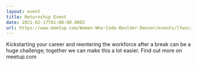 ```yaml
---
layout: event
title: Returnship Event
date: 2021-02-17T01:00:00.000Z
url: https://www.meetup.com/Women-Who-Code-Boulder-Denver/events/lfwzcsyccdbvb/
---
```

Kickstarting your career and reentering the workforce after a break can be a huge challenge; together we can make this a lot easier. Find out more on meetup.com